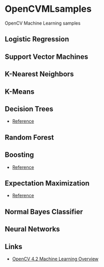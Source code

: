 # OpenCVMLsamples
OpenCV Machine Learning samples

## Logistic Regression

## Support Vector Machines

## K-Nearest Neighbors

## K-Means

## Decision Trees
* [Reference](https://docs.opencv.org/4.2.0/d8/d89/classcv_1_1ml_1_1DTrees.html)

## Random Forest

## Boosting
* [Reference](https://docs.opencv.org/4.2.0/d6/d7a/classcv_1_1ml_1_1Boost.html)

## Expectation Maximization
* [Reference](https://docs.opencv.org/4.2.0/d1/dfb/classcv_1_1ml_1_1EM.html)

## Normal Bayes Classifier

## Neural Networks

## Links
* [OpenCV 4.2 Machine Learning Overview](https://docs.opencv.org/4.2.0/dc/dd6/ml_intro.html)
